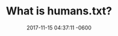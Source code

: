 ---
layout: post
title:  "What is humans.txt?"
date:   2017-11-15 04:37:11 -0600
categories: jekyll update
---